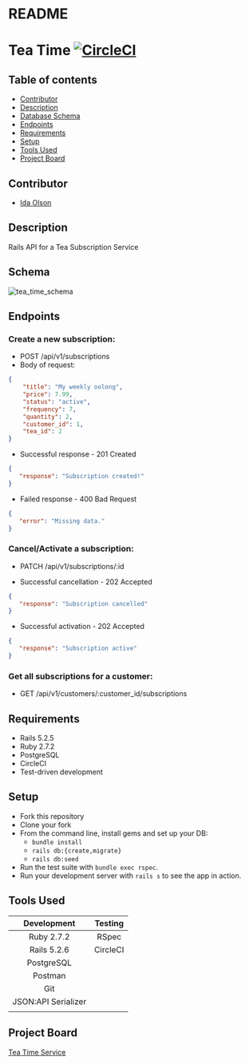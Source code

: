 # README

# Tea Time [![CircleCI](https://circleci.com/gh/idaolson/tea-time/tree/main.svg?style=shield)](https://app.circleci.com/pipelines/github/idaolson/tea-time)

## Table of contents
* [Contributor](#contributor)
* [Description](#description)
* [Database Schema](#schema)
* [Endpoints](#endpoints)
* [Requirements](#requirements)
* [Setup](#setup)
* [Tools Used](#tools-used)
* [Project Board](#project-board)


## Contributor

- [Ida Olson](https://github.com/idaolson/)


## Description

Rails API for a Tea Subscription Service


## Schema


![tea_time_schema](https://user-images.githubusercontent.com/81930253/149042430-45bbf67b-d1ae-4dd4-8c23-dea3f1969032.jpg)

## Endpoints

### Create a new subscription: 

   - POST     /api/v1/subscriptions
   - Body of request: 
   
   ```json
   {
       "title": "My weekly oolong",
       "price": 7.99,
       "status": "active",
       "frequency": 7,
       "quantity": 2,
       "customer_id": 1,
       "tea_id": 2
   }
   
   ```
   
   - Successful response - 201 Created
   ```json
   {
      "response": "Subscription created!"
   }
   ```
   - Failed response - 400 Bad Request
   ```json
   {
      "error": "Missing data."
   }
   ```
   
### Cancel/Activate a subscription: 

  - PATCH    /api/v1/subscriptions/:id
   
   - Successful cancellation - 202 Accepted
   ```json
   {
      "response": "Subscription cancelled"
   }
   ```
   - Successful activation - 202 Accepted
   ```json
   {
      "response": "Subscription active"
   }
   ```

### Get all subscriptions for a customer: 

  - GET      /api/v1/customers/:customer_id/subscriptions

## Requirements
- Rails 5.2.5
- Ruby 2.7.2
- PostgreSQL
- CircleCI
- Test-driven development

## Setup
* Fork this repository
* Clone your fork
* From the command line, install gems and set up your DB:
    * `bundle install`
    * `rails db:{create,migrate}`
    * `rails db:seed`
* Run the test suite with `bundle exec rspec`.
* Run your development server with `rails s` to see the app in action.

## Tools Used

| Development         |  Testing        |
| :------------------:| :--------------:|
| Ruby 2.7.2          | RSpec           |
| Rails 5.2.6         | CircleCI        |
| PostgreSQL          |                 |
| Postman             |                 |
| Git                 |                 |
| JSON:API Serializer |                 |
|                     |                 |

## Project Board

[Tea Time Service](https://github.com/users/idaolson/projects/1)
